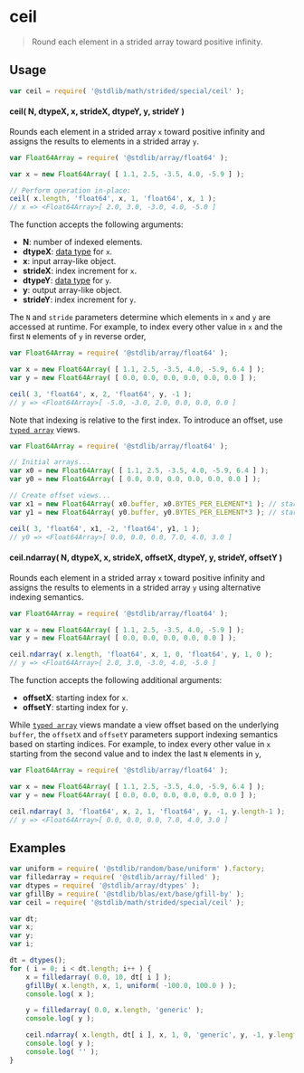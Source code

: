 <!--

@license Apache-2.0

Copyright (c) 2021 The Stdlib Authors.

Licensed under the Apache License, Version 2.0 (the "License");
you may not use this file except in compliance with the License.
You may obtain a copy of the License at

   http://www.apache.org/licenses/LICENSE-2.0

Unless required by applicable law or agreed to in writing, software
distributed under the License is distributed on an "AS IS" BASIS,
WITHOUT WARRANTIES OR CONDITIONS OF ANY KIND, either express or implied.
See the License for the specific language governing permissions and
limitations under the License.

-->

# ceil

> Round each element in a strided array toward positive infinity.

<section class="intro">

</section>

<!-- /.intro -->

<section class="usage">

## Usage

```javascript
var ceil = require( '@stdlib/math/strided/special/ceil' );
```

#### ceil( N, dtypeX, x, strideX, dtypeY, y, strideY )

Rounds each element in a strided array `x` toward positive infinity and assigns the results to elements in a strided array `y`.

```javascript
var Float64Array = require( '@stdlib/array/float64' );

var x = new Float64Array( [ 1.1, 2.5, -3.5, 4.0, -5.9 ] );

// Perform operation in-place:
ceil( x.length, 'float64', x, 1, 'float64', x, 1 );
// x => <Float64Array>[ 2.0, 3.0, -3.0, 4.0, -5.0 ]
```

The function accepts the following arguments:

-   **N**: number of indexed elements.
-   **dtypeX**: [data type][@stdlib/strided/dtypes] for `x`.
-   **x**: input array-like object.
-   **strideX**: index increment for `x`.
-   **dtypeY**: [data type][@stdlib/strided/dtypes] for `y`.
-   **y**: output array-like object.
-   **strideY**: index increment for `y`.

The `N` and `stride` parameters determine which elements in `x` and `y` are accessed at runtime. For example, to index every other value in `x` and the first `N` elements of `y` in reverse order,

```javascript
var Float64Array = require( '@stdlib/array/float64' );

var x = new Float64Array( [ 1.1, 2.5, -3.5, 4.0, -5.9, 6.4 ] );
var y = new Float64Array( [ 0.0, 0.0, 0.0, 0.0, 0.0, 0.0 ] );

ceil( 3, 'float64', x, 2, 'float64', y, -1 );
// y => <Float64Array>[ -5.0, -3.0, 2.0, 0.0, 0.0, 0.0 ]
```

Note that indexing is relative to the first index. To introduce an offset, use [`typed array`][mdn-typed-array] views.

```javascript
var Float64Array = require( '@stdlib/array/float64' );

// Initial arrays...
var x0 = new Float64Array( [ 1.1, 2.5, -3.5, 4.0, -5.9, 6.4 ] );
var y0 = new Float64Array( [ 0.0, 0.0, 0.0, 0.0, 0.0, 0.0 ] );

// Create offset views...
var x1 = new Float64Array( x0.buffer, x0.BYTES_PER_ELEMENT*1 ); // start at 2nd element
var y1 = new Float64Array( y0.buffer, y0.BYTES_PER_ELEMENT*3 ); // start at 4th element

ceil( 3, 'float64', x1, -2, 'float64', y1, 1 );
// y0 => <Float64Array>[ 0.0, 0.0, 0.0, 7.0, 4.0, 3.0 ]
```

#### ceil.ndarray( N, dtypeX, x, strideX, offsetX, dtypeY, y, strideY, offsetY )

Rounds each element in a strided array `x` toward positive infinity and assigns the results to elements in a strided array `y` using alternative indexing semantics.

```javascript
var Float64Array = require( '@stdlib/array/float64' );

var x = new Float64Array( [ 1.1, 2.5, -3.5, 4.0, -5.9 ] );
var y = new Float64Array( [ 0.0, 0.0, 0.0, 0.0, 0.0 ] );

ceil.ndarray( x.length, 'float64', x, 1, 0, 'float64', y, 1, 0 );
// y => <Float64Array>[ 2.0, 3.0, -3.0, 4.0, -5.0 ]
```

The function accepts the following additional arguments:

-   **offsetX**: starting index for `x`.
-   **offsetY**: starting index for `y`.

While [`typed array`][mdn-typed-array] views mandate a view offset based on the underlying `buffer`, the `offsetX` and `offsetY` parameters support indexing semantics based on starting indices. For example, to index every other value in `x` starting from the second value and to index the last `N` elements in `y`,

```javascript
var Float64Array = require( '@stdlib/array/float64' );

var x = new Float64Array( [ 1.1, 2.5, -3.5, 4.0, -5.9, 6.4 ] );
var y = new Float64Array( [ 0.0, 0.0, 0.0, 0.0, 0.0, 0.0 ] );

ceil.ndarray( 3, 'float64', x, 2, 1, 'float64', y, -1, y.length-1 );
// y => <Float64Array>[ 0.0, 0.0, 0.0, 7.0, 4.0, 3.0 ]
```

</section>

<!-- /.usage -->

<section class="notes">

</section>

<!-- /.notes -->

<section class="examples">

## Examples

<!-- eslint no-undef: "error" -->

```javascript
var uniform = require( '@stdlib/random/base/uniform' ).factory;
var filledarray = require( '@stdlib/array/filled' );
var dtypes = require( '@stdlib/array/dtypes' );
var gfillBy = require( '@stdlib/blas/ext/base/gfill-by' );
var ceil = require( '@stdlib/math/strided/special/ceil' );

var dt;
var x;
var y;
var i;

dt = dtypes();
for ( i = 0; i < dt.length; i++ ) {
    x = filledarray( 0.0, 10, dt[ i ] );
    gfillBy( x.length, x, 1, uniform( -100.0, 100.0 ) );
    console.log( x );

    y = filledarray( 0.0, x.length, 'generic' );
    console.log( y );

    ceil.ndarray( x.length, dt[ i ], x, 1, 0, 'generic', y, -1, y.length-1 );
    console.log( y );
    console.log( '' );
}
```

</section>

<!-- /.examples -->

<!-- Section for related `stdlib` packages. Do not manually edit this section, as it is automatically populated. -->

<section class="related">

</section>

<!-- /.related -->

<!-- Section for all links. Make sure to keep an empty line after the `section` element and another before the `/section` close. -->

<section class="links">

[mdn-typed-array]: https://developer.mozilla.org/en-US/docs/Web/JavaScript/Reference/Global_Objects/TypedArray

[@stdlib/strided/dtypes]: https://github.com/stdlib-js/strided-dtypes

</section>

<!-- /.links -->
